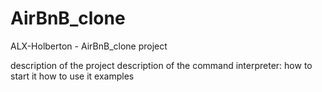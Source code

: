 # AirBnB_clone
ALX-Holberton - AirBnB_clone project


description of the project
description of the command interpreter:
how to start it
how to use it
examples